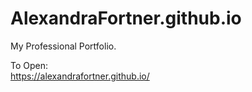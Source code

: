 # AlexandraFortner.github.io
My Professional Portfolio.

To Open:<br>
https://alexandrafortner.github.io/
